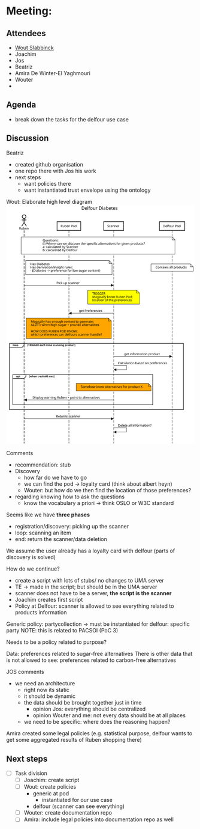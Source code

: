 # Meeting:

## Attendees
* [Wout Slabbinck](https://pod.woutslabbinck.com/profile/card#me)
* Joachim
* Jos
* Beatriz
* Amira De Winter-El Yaghmouri
* Wouter
* 
## Agenda
* break down the tasks for the delfour use case

## Discussion
Beatriz
- created github organisation
- one repo there with Jos his work
- next steps
	- want policies there
	- want instantiated trust envelope using the ontology

Wout: Elaborate high level diagram
![](../diagrams/sequence_WS(high-level).svg)

Comments
- recommendation: stub
- Discovery
	- how far do we have to go
	- we can find the pod -> loyalty card (think about albert heyn)
	- Wouter: but how do we then find the location of those preferences?
- regarding knowing how to ask the questions
	- know the vocabulary a priori -> think OSLO or W3C standard

Seems like we have **three phases**
- registration/discovery: picking up the scanner
- loop: scanning an item
- end: return the scanner/data deletion

We assume the user already has a loyalty card with delfour (parts of discovery is solved)

How do we continue?
- create a script with lots of stubs/ no changes to UMA server
- TE -> made in the script; but should be in the UMA server
- scanner does not have to be a server, **the script is the scanner**
- Joachim creates first script
- Policy at Delfour: scanner is allowed to see everything related to products information

Generic policy: partycollection
-> must be instantiated for delfour: specific party
NOTE: this is related to PACSOI (PoC 3)

Needs to be a policy related to purpose?

Data: preferences related to sugar-free alternatives
There is other data that is not allowed to see: preferences related to carbon-free alternatives


JOS comments
- we need an architecture
	- right now its static
	- it should be dynamic
	- the data should be brought together just in time
		- opinion Jos: everything should be centralized
		- opinion Wouter and me: not every data should be at all places
	- we need to be specific: where does the reasoning happen?

Amira created some legal policies
(e.g. statistical purpose, delfour wants to get some aggregated results of Ruben shopping there)

## Next steps
* [ ] Task division
	* [ ] Joachim: create script
	* [ ] Wout: create policies
		* generic at pod
			* instantiated for our use case
		* delfour (scanner can see everything)
	* [ ] Wouter: create documentation repo
	* [ ] Amira: include legal policies into documentation repo as well